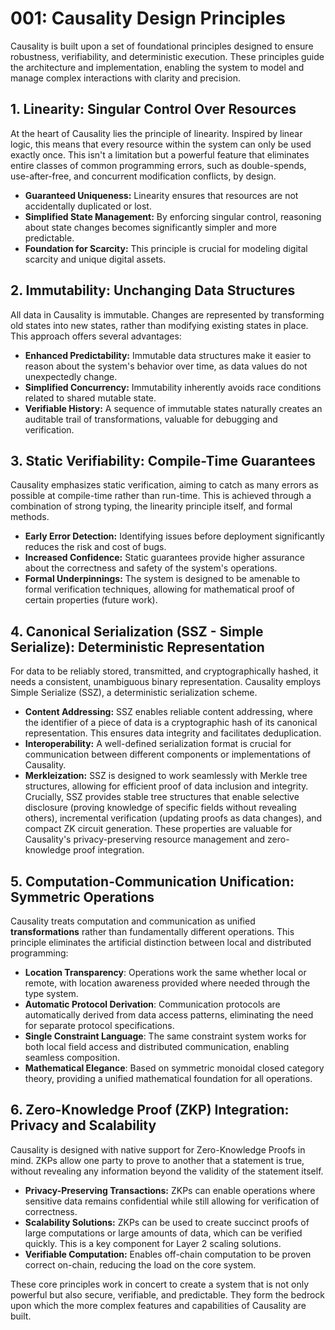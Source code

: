 # 001: Causality Design Principles

Causality is built upon a set of foundational principles designed to ensure robustness, verifiability, and deterministic execution. These principles guide the architecture and implementation, enabling the system to model and manage complex interactions with clarity and precision.

## 1. Linearity: Singular Control Over Resources

At the heart of Causality lies the principle of linearity. Inspired by linear logic, this means that every resource within the system can only be used exactly once. This isn't a limitation but a powerful feature that eliminates entire classes of common programming errors, such as double-spends, use-after-free, and concurrent modification conflicts, by design.

- **Guaranteed Uniqueness:** Linearity ensures that resources are not accidentally duplicated or lost.
- **Simplified State Management:** By enforcing singular control, reasoning about state changes becomes significantly simpler and more predictable.
- **Foundation for Scarcity:** This principle is crucial for modeling digital scarcity and unique digital assets.

## 2. Immutability: Unchanging Data Structures

All data in Causality is immutable. Changes are represented by transforming old states into new states, rather than modifying existing states in place. This approach offers several advantages:

- **Enhanced Predictability:** Immutable data structures make it easier to reason about the system's behavior over time, as data values do not unexpectedly change.
- **Simplified Concurrency:** Immutability inherently avoids race conditions related to shared mutable state.
- **Verifiable History:** A sequence of immutable states naturally creates an auditable trail of transformations, valuable for debugging and verification.

## 3. Static Verifiability: Compile-Time Guarantees

Causality emphasizes static verification, aiming to catch as many errors as possible at compile-time rather than run-time. This is achieved through a combination of strong typing, the linearity principle itself, and formal methods.

- **Early Error Detection:** Identifying issues before deployment significantly reduces the risk and cost of bugs.
- **Increased Confidence:** Static guarantees provide higher assurance about the correctness and safety of the system's operations.
- **Formal Underpinnings:** The system is designed to be amenable to formal verification techniques, allowing for mathematical proof of certain properties (future work).

## 4. Canonical Serialization (SSZ - Simple Serialize): Deterministic Representation

For data to be reliably stored, transmitted, and cryptographically hashed, it needs a consistent, unambiguous binary representation. Causality employs Simple Serialize (SSZ), a deterministic serialization scheme.

- **Content Addressing:** SSZ enables reliable content addressing, where the identifier of a piece of data is a cryptographic hash of its canonical representation. This ensures data integrity and facilitates deduplication.
- **Interoperability:** A well-defined serialization format is crucial for communication between different components or implementations of Causality.
- **Merkleization:** SSZ is designed to work seamlessly with Merkle tree structures, allowing for efficient proof of data inclusion and integrity. Crucially, SSZ provides stable tree structures that enable selective disclosure (proving knowledge of specific fields without revealing others), incremental verification (updating proofs as data changes), and compact ZK circuit generation. These properties are valuable for Causality's privacy-preserving resource management and zero-knowledge proof integration.

## 5. Computation-Communication Unification: Symmetric Operations

Causality treats computation and communication as unified **transformations** rather than fundamentally different operations. This principle eliminates the artificial distinction between local and distributed programming:

- **Location Transparency**: Operations work the same whether local or remote, with location awareness provided where needed through the type system.
- **Automatic Protocol Derivation**: Communication protocols are automatically derived from data access patterns, eliminating the need for separate protocol specifications.
- **Single Constraint Language**: The same constraint system works for both local field access and distributed communication, enabling seamless composition.
- **Mathematical Elegance**: Based on symmetric monoidal closed category theory, providing a unified mathematical foundation for all operations.

## 6. Zero-Knowledge Proof (ZKP) Integration: Privacy and Scalability

Causality is designed with native support for Zero-Knowledge Proofs in mind. ZKPs allow one party to prove to another that a statement is true, without revealing any information beyond the validity of the statement itself.

- **Privacy-Preserving Transactions:** ZKPs can enable operations where sensitive data remains confidential while still allowing for verification of correctness.
- **Scalability Solutions:** ZKPs can be used to create succinct proofs of large computations or large amounts of data, which can be verified quickly. This is a key component for Layer 2 scaling solutions.
- **Verifiable Computation:** Enables off-chain computation to be proven correct on-chain, reducing the load on the core system.

These core principles work in concert to create a system that is not only powerful but also secure, verifiable, and predictable. They form the bedrock upon which the more complex features and capabilities of Causality are built.
